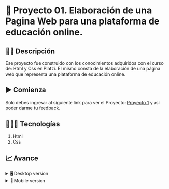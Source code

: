 # 📝 Proyecto 01. Elaboración de una Pagina Web para una plataforma de educación online.


## ✍🏻 Descripción 
Ese proyecto fue construido con los conocimientos adquiridos con el curso de: Html y Css en Platzi.  El mismo consta de la elaboración de una página web que representa una plataforma de educación online.

## ▶️ Comienza
Solo debes ingresar al siguiente link para ver el Proyecto: [Proyecto 1](https://diegudeveloper.github.io/Proyecto1_WebCurso/) y así poder darme tu feedback.

## 👨🏻‍💻 Tecnologías
1. Html
2. Css

## 📈 Avance
<details>
    <summary>🖥 Desktop version</summary>

![](https://github.com/diegudeveloper/Proyecto1_WebCurso/blob/gh-pages/Img/desktop.png)

</details>

<details>
    <summary>📱 Mobile version</summary>
    
![](https://github.com/diegudeveloper/Proyecto1_WebCurso/blob/gh-pages/Img/movil.jpg)

</details>
